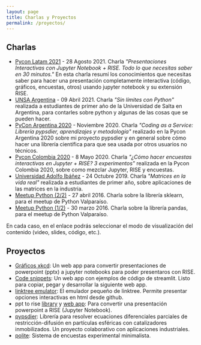 ```yaml
---
layout: page
title: Charlas y Proyectos
permalink: /proyectos/
---
```


## Charlas

* [Pycon Latam 2021](https://sebastiandres.github.io/talk_2021_08_pylatam/) - 28 Agosto 2021. Charla _"Presentaciones Interactivas con Jupyter Notebook + RISE. Todo lo que necesitas saber en 30 minutos."_  En esta charla resumí los conocimientos que necesitas saber para hacer una presentación completamente interactiva (código, gráficos, encuestas, otros) usando jupyter notebook y su extensión RISE.
* [UNSA Argentina](https://sebastiandres.github.io/talk_2021_04_UNSA_Argentina/) - 09 Abril 2021. Charla _"Sin límites con Python"_ realizada a estudiantes de primer año de la Universidad de Salta en Argentina, para contarles sobre python y algunas de las cosas que se pueden hacer.
* [PyCon Argentina 2020](https://sebastiandres.github.io/talk_2020_11_pycon_argentina/) - Noviembre 2020. Charla _"Coding as a Service: Librería pypsdier, aprendizajes y metodología"_ realizado en la Pycon Argentina 2020 sobre mi proyecto pypsdier y en general sobre cómo hacer una librería científica para que sea usada por otros usuarios no técnicos.
* [Pycon Colombia 2020](https://sebastiandres.github.io/talk_2020_02_pycon_colombia_rise_and_poll/) - 8 Mayo 2020. Charla _"¿Cómo hacer encuestas interactivas en Jupyter + RISE? 3 experimentos"_ realizada en la Pycon Colombia 2020, sobre como mezclar Jupyter, RISE y encuestas.
* [Universidad Adolfo Ibáñez](https://sebastiandres.github.io/talk_2019_10_UAI/) - 24 Octubre 2019. Charla _"Matrices en la vida real"_ realizada a estudiantes de primer año, sobre aplicaciones de las matrices en la industria.
* [Meetup Python (2/2)](https://sebastiandres.github.io/talk_2016_04_python_meetup_sklearn/) - 27 abril 2016. Charla sobre la librería sklearn, para el meetup de Python Valparaíso.
* [Meetup Python (1/2)](https://sebastiandres.github.io/talk_2016_03_python_meetup_pandas/) - 30 marzo 2016. Charla sobre la librería pandas, para el meetup de Python Valparaíso. 

En cada caso, en el enlace podrás seleccionar el modo de visualización del contenido (video, slides, código, etc.).

## Proyectos

* [Gráficos xkcd](https://share.streamlit.io/sebastiandres/streamlit_ppt2rise/main): Un web app para convertir presentaciones de powerpoint (pptx) a jupyter notebooks para poder presentaros con RISE. 
* [Code snippets](https://share.streamlit.io/sebastiandres/streamlit_code_snippets/main): Un web app con ejemplos de código de streamlit. Listo para copiar, pegar y desarrollar la siguiente web app.
* [linktree emulator](https://github.com/sebastiandres/linktree): El emulador pequeño de linktree. Permite presentar opciones interactivas en html desde github.
* ppt to rise [library](https://github.com/sebastiandres/pptx_to_RISE) y [web app](https://ppt2rise.sebastiandres.xyz/): Para convertir una presentación powerpoint a RISE (Jupyter Notebook).
* [pypsdier](https://github.com/sebastiandres/pypsdier): Librería para resolver ecuaciones diferenciales parciales de restricción-difusión en partículas esféricas con catalizadores inmobilizados. Un proyecto colaborativo con aplicaciones industriales.
* [polite](https://github.com/sebastiandres/polite_vold): Sistema de encuestas experimental minimalista.